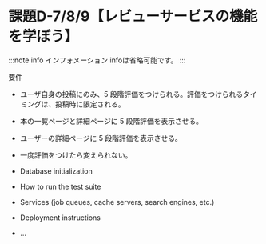 # 課題D-7/8/9【レビューサービスの機能を学ぼう】

:::note info
インフォメーション
infoは省略可能です。
:::

要件

* ユーザ自身の投稿にのみ、5 段階評価をつけられる。評価をつけられるタイミングは、投稿時に限定される。

* 本の一覧ページと詳細ページに 5 段階評価を表示させる。

* ユーザーの詳細ページに 5 段階評価を表示させる。

* 一度評価をつけたら変えられない。


* Database initialization

* How to run the test suite

* Services (job queues, cache servers, search engines, etc.)

* Deployment instructions

* ...
